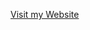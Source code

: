 <a href="https://lilbilal1.github.io/Calculator/" style="margin-left: 200PX;" target="_blank" >Visit my Website</a>
